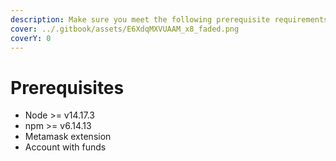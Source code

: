 ```yaml
---
description: Make sure you meet the following prerequisite requirements
cover: ../.gitbook/assets/E6XdqMXVUAAM_x8_faded.png
coverY: 0
---
```


# Prerequisites

* Node >= v14.17.3
* npm >= v6.14.13
* Metamask extension&#x20;
* Account with funds
